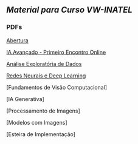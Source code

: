 ## *Material para Curso VW-INATEL*

### PDFs
[Abertura](https://github.com/rlrocha90/CursoVW/blob/806fff7790b10d1682b22e15776b9fdbf858210a/PDFs/00%20-%20Abertura.pdf)  

[IA Avançado - Primeiro Encontro Online](https://github.com/rlrocha90/CursoVW/blob/5d1ccaad040fbcaf36a15d759db9c86af6b67401/PDFs/00%20-%20IA%20Avan%C3%A7ado%20-%20Introdu%C3%A7%C3%A3o.pdf)  

[Análise Exploratória de Dados](https://github.com/rlrocha90/CursoVW/blob/e49e4098ba7bf3aa8be608d406a1d0207ae8a7ac/PDFs/01%20-%20An%C3%A1lise%20Explorat%C3%B3ria%20de%20Dados.pdf) 

[Redes Neurais e Deep Learning](https://github.com/rlrocha90/CursoVW/blob/66dfc54c6b9ef5a6b19b0c436ea01a7ca749ebf7/PDFs/02%20-%20Redes%20Neurais%20e%20Deep%20Learning.pdf)

[Fundamentos de Visão Computacional]

[IA Generativa]

[Processamento de Imagens]

[Modelos com Imagens]

[Esteira de Implementação]
